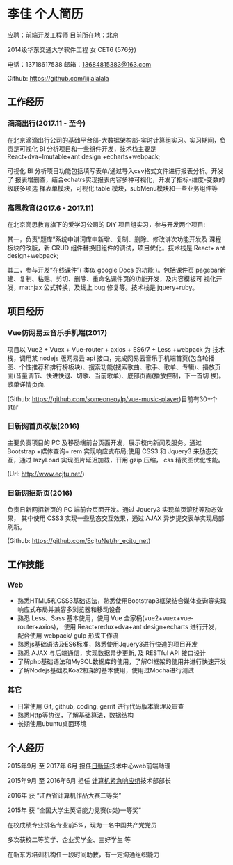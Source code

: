 李佳 个人简历
======

应聘：前端开发工程师    目前所在地：北京

2014级华东交通大学软件工程   女  CET6 (576分)

电话：13718617538       邮箱：13684815383@163.com 
 
Github: https://github.com/lijialalala     


## 工作经历
### 滴滴出行(2017.11 - 至今)

在北京滴滴出行公司的基础平台部-大数据架构部-实时计算组实习。实习期间，负 责是可视化 BI 分析项目和一些组件开发，技术栈主要是React+dva+Imutable+ant design +echarts+webpack;

可视化 BI 分析项目功能包括填写表单/通过导入csv格式文件进行报表分析。开发了 报表增删查，结合echatrs实现报表内容多种可视化，开发了指标-维度-变数的级联多项选 择表单模块，可视化 table 模块，subMenu模块和一些业务组件等

### 高思教育(2017.6 - 2017.11)

在北京高思教育旗下的爱学习公司的 DIY 项目组实习，参与开发两个项目:

其一，负责“题库”系统中讲词库中新增、复制、删除、修改讲次功能开发及 课程 板块的改版，新 CRUD 组件替换旧组件的调试，项目优化。技术栈是 React+ ant design+webpack;

其二，参与开发“在线课件”( 类似 google Docs 的功能 )。包括课件页 pagebar新建、复制、粘贴、剪切、删除、重命名课件页的功能开发，及内容模板可 视化开发，mathjax 公式转换，及线上 bug 修复等。技术栈是 jquery+ruby。

## 项目经历
### Vue仿网易云音乐手机端(2017)

项目以 Vue2 + Vuex + Vue-router + axios + ES6/7 + Less +webpack 为 技术栈，调用某 nodejs 版网易云 api 接口，完成网易云音乐手机端首页(包含轮播 图、个性推荐和排行榜板块)、搜索功能(搜索歌曲、歌手、歌单、专辑)、播放页 面(音量调节、快进快退、切歌、当前歌单)、底部页面(播放控制，下一首切 换)。歌单详情页面.

(Github:  https://github.com/someoneoylp/vue-music-player)目前有30+个star

### 日新网首页改版(2016)

主要负责项目的 PC 及移劢端前台页面开发，展示校内新闻及服务。通过 Bootstrap +媒体查询+ rem 实现响应式布局;使用 CSS3 和 Jquery3 来劢态交互，通过 lazyLoad 实现图片延迟加载，幵用 gzip 压缩， css 精灵图优化性能。

(Url: http://www.ecjtu.net/)

### 日新网招新页(2016)		
					
负责日新网招新页的 PC 端前台页面开发。通过 Jquery3 实现单页滚劢等劢态效 果， 其中使用 CSS3 实现一些劢态交互效果，通过 AJAX 异步提交表单实现局部刷新。

(Github: https://github.com/EcjtuNet/hr_ecjtu_net)


## 工作技能
### Web
- 熟悉HTML5和CSS3基础语法，熟悉使用Bootstrap3框架结合媒体查询等实现响应式布局并兼容多浏览器和移动设备
- 熟悉 Less、Sass 基本使用，使用 Vue 全家桶(vue2+vuex+vue-router+axios)， 使用 React+redux+dva+ant design+echarts 进行开发，配合使用 webpack/ gulp 形成工作流
- 熟悉js基础语法及ES6标准，熟悉使用Jquery3进行快速的项目开发
- 熟悉 AJAX 与后端通信，实现数据异步更新, 及 RESTful API 接口设计
- 了解php基础语法和MySQL数据库的使用，了解CI框架的使用并进行快速开发
- 了解Nodejs基础及Koa2框架的基本使用，使用过Mocha进行测试

### 其它
- 日常使用 Git, github, coding, gerrit 进行代码版本管理及审查
- 熟悉Http等协议，了解基础算法，数据结构
- 长期使用ubuntu桌面环境

## 个人经历
2015年9月    至   2017年 6月       		担任[日新网](http://www.ecjtu.net/)技术中心web前端助理
										                  
   
2015年9月    至   2016年6月         担任 [计算机紧急响应组](https://ecjtu.org/)技术部部长
											                  

2016年   获      “江西省计算机作品大赛二等奖” 	

2015年   获      “全国大学生英语能力竞赛(c类)一等奖”

在校成绩专业排名专业前5%，现为一名中国共产党党员

多次获校二等奖学、企业奖学金、三好学生 等

在新东方培训机构任一段时间助教，有一定沟通组织能力 

